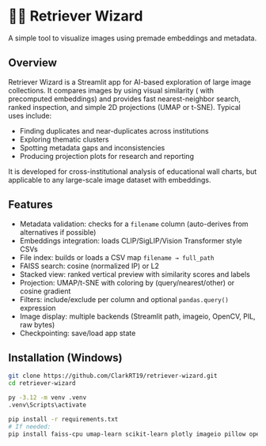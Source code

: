 # 🧙‍♂️ Retriever Wizard
A simple tool to visualize images using premade embeddings and metadata.

## Overview
Retriever Wizard is a Streamlit app for AI-based exploration of large image collections. It compares images by using visual similarity ( with precomputed embeddings) and provides fast nearest-neighbor search, ranked inspection, and simple 2D projections (UMAP or t-SNE). Typical uses include:
- Finding duplicates and near-duplicates across institutions
- Exploring thematic clusters
- Spotting metadata gaps and inconsistencies
- Producing projection plots for research and reporting

It is developed for cross-institutional analysis of educational wall charts, but applicable to any large-scale image dataset with embeddings.  

## Features
- Metadata validation: checks for a `filename` column (auto-derives from alternatives if possible)
- Embeddings integration: loads CLIP/SigLIP/Vision Transformer style CSVs
- File index: builds or loads a CSV map `filename → full_path`
- FAISS search: cosine (normalized IP) or L2
- Stacked view: ranked vertical preview with similarity scores and labels
- Projection: UMAP/t-SNE with coloring by (query/nearest/other) or cosine gradient
- Filters: include/exclude per column and optional `pandas.query()` expression
- Image display: multiple backends (Streamlit path, imageio, OpenCV, PIL, raw bytes)
- Checkpointing: save/load app state


## Installation (Windows)
```bash
git clone https://github.com/ClarkRT19/retriever-wizard.git
cd retriever-wizard

py -3.12 -m venv .venv
.venv\Scripts\activate

pip install -r requirements.txt
# If needed:
pip install faiss-cpu umap-learn scikit-learn plotly imageio pillow opencv-python
